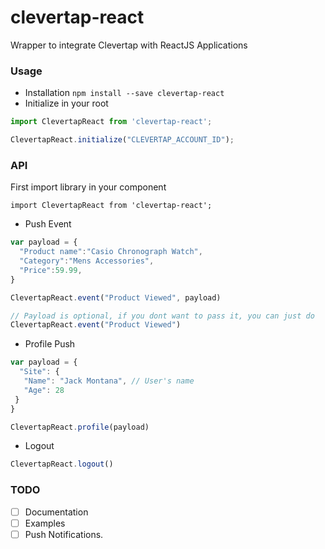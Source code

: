 # clevertap-react
Wrapper to integrate Clevertap with ReactJS Applications


### Usage

- Installation `npm install --save clevertap-react`
- Initialize in your root

```js
import ClevertapReact from 'clevertap-react';

ClevertapReact.initialize("CLEVERTAP_ACCOUNT_ID");
```

### API

First import library in your component 

`import ClevertapReact from 'clevertap-react';`

- Push Event

```js
var payload = {
  "Product name":"Casio Chronograph Watch",
  "Category":"Mens Accessories",
  "Price":59.99,
}

ClevertapReact.event("Product Viewed", payload)

// Payload is optional, if you dont want to pass it, you can just do 
ClevertapReact.event("Product Viewed")
```

- Profile Push
```js
var payload = {
  "Site": {
   "Name": "Jack Montana", // User's name
   "Age": 28
 }
}

ClevertapReact.profile(payload)
```

- Logout
```js
ClevertapReact.logout()
```


### TODO

- [ ] Documentation
- [ ] Examples
- [ ] Push Notifications.